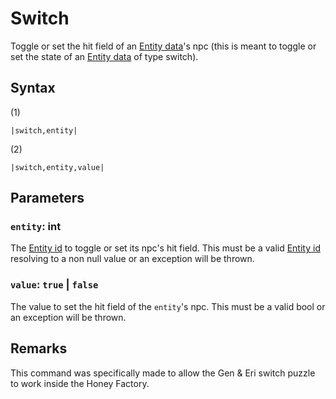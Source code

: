 # Switch

Toggle or set the hit field of an [Entity data](../../../TextAsset%20Data/Entity%20data.md)'s npc (this is meant to toggle or set the state of an [Entity data](../../../TextAsset%20Data/Entity%20data.md) of type switch).

## Syntax

(1)

````
|switch,entity|
````

(2)

````
|switch,entity,value|
````

## Parameters

### `entity`: int

The [Entity id](../Entity%20id.md) to toggle or set its npc's hit field. This must be a valid [Entity id](../Entity%20id.md) resolving to a non null value or an exception will be thrown.

### `value`: `true` | `false`

The value to set the hit field of the `entity`'s npc. This must be a valid bool or an exception will be thrown.

## Remarks

This command was specifically made to allow the Gen & Eri switch puzzle to work inside the Honey Factory.

